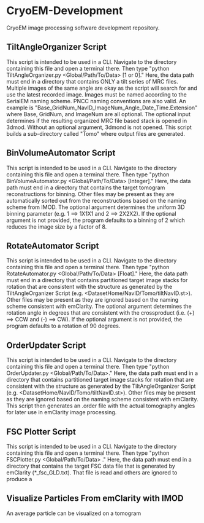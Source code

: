# CryoEM-Development
CryoEM image processing software development repository.

## TiltAngleOrganizer Script
This script is intended to be used in a CLI. 
Navigate to the directory containing this file and open a terminal there. 
Then type "python TiltAngleOrganizer.py <Global/Path/To/Data> [1 or 0]." 
Here, the data path must end in a directory that contains ONLY a tilt series of MRC files. 
Multiple images of the same angle are okay as the script will search for and use the latest recorded image. 
Images must be named according to the SerialEM naming scheme. PNCC naming conventions are also valid. 
An example is "Base_GridNum_NavID_ImageNum_Angle_Date_Time.Extension" where Base, GridNum, and ImageNum are all optional. 
The optional input determines if the resulting organized MRC file based stack is opened in 3dmod. 
Without an optional argument, 3dmond is not opened. 
This script builds a sub-directory called "Tomo" where output files are generated.

## BinVolumeAutomator Script
This script is intended to be used in a CLI. 
Navigate to the directory containing this file and open a terminal there. 
Then type "python BinVolumeAutomator.py <Global/Path/To/Data> [Integer]." 
Here, the data path must end in a directory that contains the target tomogram reconstructions for binning. 
Other files may be present as they are automatically sorted out from the reconstructions based on the naming scheme from IMOD. 
The optional argument determines the uniform 3D binning parameter (e.g. 1 ==> 1X1X1 and 2 ==> 2X2X2). 
If the optional argument is not provided, the program defaults to a binning of 2 which reduces the image size by a factor of 8.

## RotateAutomator Script
This script is intended to be used in a CLI. 
Navigate to the directory containing this file and open a terminal there. 
Then type "python RotateAutomator.py <Global/Path/To/Data> [Float]." 
Here, the data path must end in a directory that contains partitioned target image stacks for rotation that are consistent with the structure as generated by the TiltAngleOrganizer Script (e.g. <DatasetHome/NavID/Tomo/tiltNavID.st>). 
Other files may be present as they are ignored based on the naming scheme consistent with emClarity. 
The optional argument determines the rotation angle in degrees that are consistent with the crossproduct (i.e. (+) ==> CCW and (-) ==> CW). 
If the optional argument is not provided, the program defaults to a rotation of 90 degrees.

## OrderUpdater Script
This script is intended to be used in a CLI. 
Navigate to the directory containing this file and open a terminal there. 
Then type "python OrderUpdater.py <Global/Path/To/Data>." 
Here, the data path must end in a directory that contains partitioned target image stacks for rotation that are consistent with the structure as generated by the TiltAngleOrganizer Script (e.g. <DatasetHome/NavID/Tomo/tiltNavID.st>). 
Other files may be present as they are ignored based on the naming scheme consistent with emClarity. 
This script then generates an .order file with the actual tomography angles for later use in emClarity image processing.

## FSC Plotter Script
This script is intended to be used in a CLI.
Navigate to the directory containing this file and open a terminal there.
Then type "python FSCPlotter.py <Global/Path/To/Data> <format>."
Here, the data path must end in a directory that contains the target FSC data file that is generated by emClarity (*_fsc_GLD.txt).
That file is read and others are ignored to produce a 

## Visualize Particles From emClarity with IMOD
An average particle can be visualized on a tomogram 
